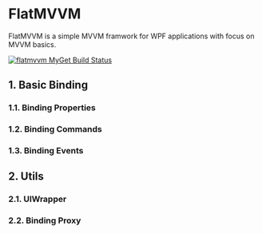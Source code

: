 # FlatMVVM
FlatMVVM is a simple MVVM framwork for WPF applications with focus on MVVM basics.

[![flatmvvm MyGet Build Status](https://www.myget.org/BuildSource/Badge/flatmvvm?identifier=63c10aac-91d5-4311-bff7-59e86dafe8b8)](https://www.myget.org/)

## 1. Basic Binding
### 1.1. Binding Properties
### 1.2. Binding Commands
### 1.3. Binding Events
## 2. Utils
### 2.1. UIWrapper
### 2.2. Binding Proxy
